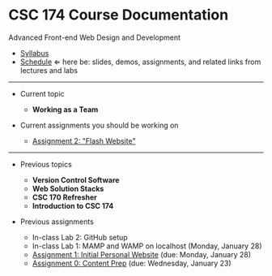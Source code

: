 # CSC 174 Course Documentation
Advanced Front-end Web Design and Development

- [Syllabus](syllabus.md)
- [Schedule](schedule.md) &lArr; here be: slides, demos, assignments, and related links from lectures and labs

<hr>

- Current topic

  - **Working as a Team**
- Current assignments you should be working on
  - [Assignment 2: "Flash Website"](assignment02-flash-website/instructions.md)

<hr>

- Previous topics

  - **Version Control Software**
  - **Web Solution Stacks**
  - **CSC 170 Refresher**
  - **Introduction to CSC 174**
- Previous assignments

  - In-class Lab 2: GitHub setup
  - In-class Lab 1: MAMP and WAMP on localhost (Monday, January 28)
  - [Assignment 1: Initial Personal Website](assignment01-initial-personal-website/instructions.md) (due: Monday, January 28)
  - [Assignment 0: Content Prep](assignment00-content-prep/instructions.md) (due: Wednesday, January 23)